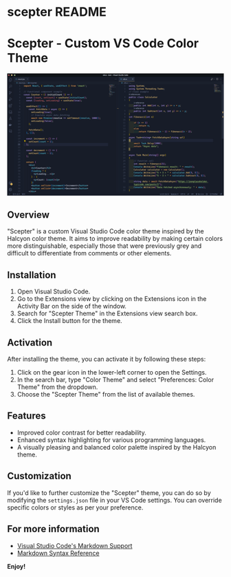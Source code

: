 # scepter README

# Scepter - Custom VS Code Color Theme

![Sample Screenshot](https://github.com/wisac/scepter-theme/blob/main/images/screenshot1.png?raw=true)

## Overview

"Scepter" is a custom Visual Studio Code color theme inspired by the Halcyon color theme. It aims to improve readability by making certain colors more distinguishable, especially those that were previously grey and difficult to differentiate from comments or other elements.

## Installation

1. Open Visual Studio Code.
2. Go to the Extensions view by clicking on the Extensions icon in the Activity Bar on the side of the window.
3. Search for "Scepter Theme" in the Extensions view search box.
4. Click the Install button for the theme.

## Activation

After installing the theme, you can activate it by following these steps:

1. Click on the gear icon in the lower-left corner to open the Settings.
2. In the search bar, type "Color Theme" and select "Preferences: Color Theme" from the dropdown.
3. Choose the "Scepter Theme" from the list of available themes.

## Features

- Improved color contrast for better readability.
- Enhanced syntax highlighting for various programming languages.
- A visually pleasing and balanced color palette inspired by the Halcyon theme.

## Customization

If you'd like to further customize the "Scepter" theme, you can do so by modifying the `settings.json` file in your VS Code settings. You can override specific colors or styles as per your preference.



## For more information

* [Visual Studio Code's Markdown Support](http://code.visualstudio.com/docs/languages/markdown)
* [Markdown Syntax Reference](https://help.github.com/articles/markdown-basics/)

**Enjoy!**

